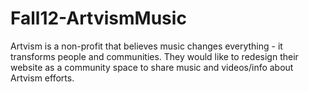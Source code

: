 Fall12-ArtvismMusic
===================

Artvism is a non-profit that believes music changes everything - it transforms people and communities. They would like to redesign their website as a community space to share music and videos/info about Artvism efforts. 